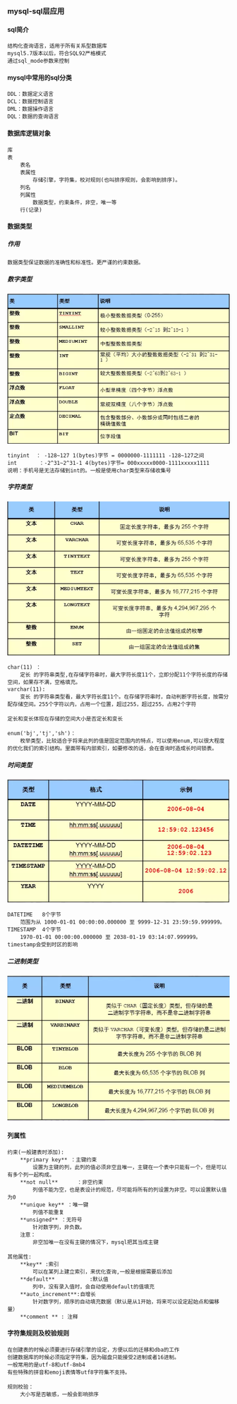 ### mysql-sql层应用

#### sql简介

```
结构化查询语言，适用于所有关系型数据库
mysql5.7版本以后，符合SQL92严格模式
通过sql_mode参数来控制
```

#### mysql中常用的sql分类

```
DDL：数据定义语言
DCL：数据控制语言
DML：数据操作语言
DQL：数据的查询语言
```

#### 数据库逻辑对象

```
库
表
	表名
	表属性
		存储引擎，字符集，校对规则(也叫排序规则，会影响到排序)。
	列名
	列属性
		数据类型，约束条件，非空，唯一等
	行(记录)
```

#### 数据类型

##### 作用

```
数据类型保证数据的准确性和标准性。更严谨的约束数据。
```

##### 数字类型

![数字类型](./img/数字类型.png)

```
tinyint  ： -128~127 1(bytes)字节 = 0000000-1111111 -128~127之间
int       ：-2^31~2^31-1 4(bytes)字节= 000xxxxx0000-1111xxxxx1111 
说明：手机号是无法存储到int的。一般是使用char类型来存储收集号
```

##### 字符类型

![字符类型](./img/字符类型.png)

```
char(11) ：
	定长 的字符串类型,在存储字符串时，最大字符长度11个，立即分配11个字符长度的存储空间，如果存不满，空格填充。
varchar(11):
	变长 的字符串类型看，最大字符长度11个。在存储字符串时，自动判断字符长度，按需分配存储空间。255个字符以内，占用一个位置，超过255，超过255，占用2个字符
	
定长和变长体现在存储的空间大小是否定长和变长

enum('bj','tj','sh')：
	枚举类型，比较适合于将来此列的值是固定范围内的特点，可以使用enum,可以很大程度的优化我们的索引结构。里面带有内部索引，如要修改的话，会在查询时造成长时间锁表。
```

##### 时间类型

![事件类型](./img/时间类型.png)

```
DATETIME   8个字节
	范围为从 1000-01-01 00:00:00.000000 至 9999-12-31 23:59:59.999999。
TIMESTAMP  4个字节
	1970-01-01 00:00:00.000000 至 2038-01-19 03:14:07.999999。
timestamp会受到时区的影响
```

##### 二进制类型

![二进制类型](./img/二进制类型.png)

#### 列属性

```
约束(一般建表时添加):
	**primary key** ：主键约束
		设置为主键的列，此列的值必须非空且唯一，主键在一个表中只能有一个，但是可以有多个列一起构成。
	**not null**      ：非空约束
		列值不能为空，也是表设计的规范，尽可能将所有的列设置为非空。可以设置默认值为0
	**unique key** ：唯一键
		列值不能重复
	**unsigned** ：无符号
		针对数字列，非负数。
	注意：
		非空加唯一在没有主键的情况下，mysql把其当成主键

其他属性:
	**key** :索引
		可以在某列上建立索引，来优化查询,一般是根据需要后添加
	**default**           :默认值
		列中，没有录入值时，会自动使用default的值填充
	**auto_increment**:自增长
		针对数字列，顺序的自动填充数据（默认是从1开始，将来可以设定起始点和偏移量）
	**comment ** : 注释
```

#### 字符集规则及校验规则

```
在创建表的时候必须要进行存储引擎的设定，方便以后的迁移和dba的工作
创建数据库的时候必须指定字符集，因为磁盘只能接受2进制或者16进制。
一般常用的是utf-8和utf-8mb4
有些特殊的拼音和emoji表情等utf8字符集不支持。

规则校验：
	大小写是否敏感，一般会影响排序
```















